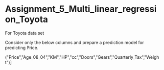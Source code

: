 # Assignment_5_Multi_linear_regression_Toyota

For Toyota data set

Consider only the below columns and prepare a prediction model for predicting Price.

("Price","Age_08_04","KM","HP","cc","Doors","Gears","Quarterly_Tax","Weight")]
